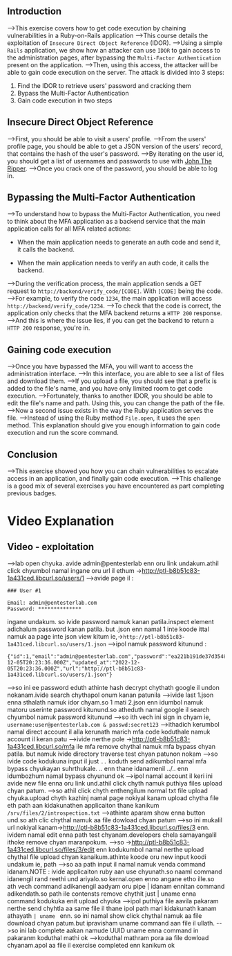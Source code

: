 
## Introduction
-->This exercise covers how to get code execution by chaining vulnerabilities in a Ruby-on-Rails application
-->This course details the exploitation of `Insecure Direct Object Reference` (IDOR).
-->Using a simple `Rails` application, we show how an attacker can use `IDOR` to gain access to the administration pages, after bypassing the `Multi-Factor Authentication` present on the application.
-->Then, using this access, the attacker will be able to gain code execution on the server.
The attack is divided into 3 steps:
1.  Find the IDOR to retrieve users' password and cracking them
2.  Bypass the Multi-Factor Authentication
3.  Gain code execution in two steps

## Insecure Direct Object Reference
-->First, you should be able to visit a users' profile.
-->From the users' profile page, you should be able to get a JSON version of the users' record, that contains the hash of the user's password.
-->By iterating on the user id, you should get a list of usernames and passwords to use with [John The Ripper](http://www.openwall.com/john/).
-->Once you crack one of the password, you should be able to log in.

## Bypassing the Multi-Factor Authentication
-->To understand how to bypass the Multi-Factor Authentication, you need to think about the MFA application as a backend service that the main application calls for all MFA related actions:
-   When the main application needs to generate an auth code and send it, it calls the backend.

-   When the main application needs to verify an auth code, it calls the backend.

-->During the verification process, the main application sends a GET request to `http://backend/verify_code/[CODE]`. With `[CODE]` being the code.
-->For example, to verify the code `1234`, the main application will access `http://backend/verify_code/1234`.
-->To check that the code is correct, the application only checks that the MFA backend returns a `HTTP 200` response.
-->And this is where the issue lies, if you can get the backend to return a `HTTP 200` response, you're in.

## Gaining code execution
-->Once you have bypassed the MFA, you will want to access the administration interface.
-->In this interface, you are able to see a list of files and download them.
-->If you upload a file, you should see that a prefix is added to the file's name, and you have only limited room to get code execution.
-->Fortunately, thanks to another IDOR, you should be able to edit the file's name and path. Using this, you can change the path of the file.
-->Now a second issue exists in the way the Ruby application serves the file.
-->Instead of using the Ruby method `File.open`, it uses the `open` method. This explanation should give you enough information to gain code execution and run the score command.

## Conclusion
-->This exercise showed you how you can chain vulnerabilities to escalate access in an application, and finally gain code execution.
-->This challenge is a good mix of several exercises you have encountered as part completing previous badges.

# Video Explanation
## Video - exploitation
-->lab open chyuka. avide admin@pentesterlab enn oru link undakum.athil click chyumbol namal ingane oru url il ethum ->http://ptl-b8b51c83-1a431ced.libcurl.so/users/1
-->avide page il :
```
### User #1

Email: admin@pentesterlab.com  
Password: **************
```
ingane undakum. so ivide password namuk kanan patila.inspect element adichalum password kanan patila. but .json enn namal 1 inte koode ittal namuk aa page inte json view kitum ie,->`http://ptl-b8b51c83-1a431ced.libcurl.so/users/1.json`
-->ipol namuk password kitunund :
```
{"id":1,"email":"admin@pentesterlab.com","password":"ea221b191de37d3548b3daa98c6d3ca4675260829273d2e22f409392d817724e","created_at":"2022-12-05T20:23:36.000Z","updated_at":"2022-12-05T20:23:36.000Z","url":"http://ptl-b8b51c83-1a431ced.libcurl.so/users/1.json"}
```
-->so ini ee password eduth athinte hash decrypt chythath google il undon nokanam.ivide search chythapol onum kanan patunila
-->ivide last 1.json enna sthalath namuk idor chyam.so 1 mati 2.json enn idumbol namuk matoru userinte password kitunund.so atheduth namal google il search chyumbol namuk password kitunund
-->so ith vech ini sign in chyam ie, `username:user@pentesterlab.com & passwd:secret123`
-->ithadich kerumbol namal direct account il alla kerunath marich mfa code koduthale namuk account il keran patu
-->ivide nerthe pole ->http://ptl-b8b51c83-1a431ced.libcurl.so/mfa  ile mfa remove chythal namuk mfa bypass chyan patila. but namuk ivide directory traverse test chyan patunon nokam
-->so ivide code kodukuna input il just `..`  koduth send adikumbol namal mfa bypass chyukayan suhrthukale. ..  enn thane idanamenil ../..  enn idumbozhum namal bypass chyunund ok
-->ipol namal account il keri ini avide new file enna oru link und.athil click chyth namuk puthiya files upload chyan patum.
-->so athil click chyth enthengilum normal txt file upload chyuka.upload chyth kazhinj namal page nokiyal kanam upload chytha file eth path aan kidakunathen applicaiton thane kanikum `/srv/files/2/introspection.txt`
-->athinte aparam show enna button und.so ath clic chythal namuk aa file dowload chyan patum
-->so ini mukalil url nokiyal kanam->http://ptl-b8b51c83-1a431ced.libcurl.so/files/3   enn.  ividem namal edit enna path test chyanam.developers chela samayangalil ithoke remove chyan maranpokum.
-->so ->http://ptl-b8b51c83-1a431ced.libcurl.so/files/3/edit   enn kodukumbol namal nerthe upload chythal file upload chyan kanaikum.athinte koode oru new input koodi undakum ie, path
-->so aa path input il namal namuk venda command idanam.NOTE : ivide applicaiton ruby aan use chyunath.so naaml command idanengil rand reethi und ariyalo.so kernal.open enno angane etho ille.so ath vech command adikanengil aadyam oru pipe | idanam ennitan command adikendath.so path ile contensts remove chythit just | uname   enna command kodukuka enit upload chyuka
-->ipol puthiya file aavila pakaram nerthe send chyhtla aa same file il thane ipol path mari kidakunath kanam athayath `| uname ` enn. so ini namal show click chythal namuk aa file download chyan patum.but ipravisham uname command aan file il ullath.
-->so ini lab complete aakan namude UUID uname enna command in pakaranm koduthal mathi ok
-->koduthal mathram pora aa file dowload chyanam.apol aa file il exercise completed enn kanikum ok